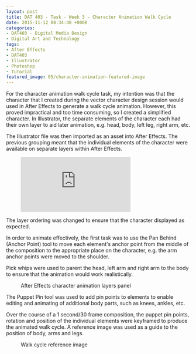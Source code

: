 ```yaml
---
layout: post
title: DAT 403 - Task - Week 3 - Character Animation Walk Cycle
date: 2015-11-12 08:34:48 +0000
categories:
- DAT403 - Digital Media Design
- Digital Art and Technology
tags:
- After Effects
- DAT403
- Illustrator
- Photoshop
- Tutorial
featured_image: 05/character-animation-featured-image
---
```

For the character animation walk cycle task, my intention was that the character that I created during the vector character design session would used in After Effects to generate a walk cycle animation. However, this proved impractical and too time consuming, so I created a simplified character. In Illustrator, the separate elements of the character each had their own layer to aid later animation, e.g. head, body, left leg, right arm, etc.

The Illustrator file was then imported as an asset into After Effects. The previous grouping meant that the individual elements of the character were available on separate layers within After Effects.

<figure>
<div class="embed-container">
<iframe src="https://www.youtube.com/embed/VUR-QMgxl1A" frameborder="0" allow="accelerometer; autoplay; clipboard-write; encrypted-media; gyroscope; picture-in-picture" allowfullscreen></iframe>
</div>
</figure>

The layer ordering was changed to ensure that the character displayed as expected.

In order to animate effectively, the first task was to use the Pan Behind (Anchor Point) tool to move each element's anchor point from the middle of the composition to the appropriate place on the character, e.g. the arm anchor points were moved to the shoulder.

Pick whips were used to parent the head, left arm and right arm to the body to ensure that the animation would work realistically.

<figure><a href="https://res.cloudinary.com/circleseven/image/upload/q_auto,f_auto/05/after-effects-character-animation-layers"><img src="https://res.cloudinary.com/circleseven/image/upload/c_limit,w_800,h_800,q_auto,f_auto/05/after-effects-character-animation-layers" srcset="https://res.cloudinary.com/circleseven/image/upload/c_limit,w_400,q_auto,f_auto/05/after-effects-character-animation-layers 400w, https://res.cloudinary.com/circleseven/image/upload/c_limit,w_800,q_auto,f_auto/05/after-effects-character-animation-layers 800w, https://res.cloudinary.com/circleseven/image/upload/c_limit,w_1200,q_auto,f_auto/05/after-effects-character-animation-layers 1200w" sizes="(max-width: 768px) 100vw, 800px" alt="" loading="lazy"></a><figcaption>After Effects character animation layers panel</figcaption></figure>

The Puppet Pin tool was used to add pin points to elements to enable editing and animating of additional body parts, such as knees, ankles, etc.

Over the course of a 1 second/30 frame composition, the puppet pin points, rotation and position of the individual elements were keyframed to produce the animated walk cycle. A reference image was used as a guide to the position of body, arms and legs.

<figure><a href="https://res.cloudinary.com/circleseven/image/upload/q_auto,f_auto/05/walk-cycle"><img src="https://res.cloudinary.com/circleseven/image/upload/c_limit,w_800,h_800,q_auto,f_auto/05/walk-cycle" srcset="https://res.cloudinary.com/circleseven/image/upload/c_limit,w_400,q_auto,f_auto/05/walk-cycle 400w, https://res.cloudinary.com/circleseven/image/upload/c_limit,w_800,q_auto,f_auto/05/walk-cycle 800w, https://res.cloudinary.com/circleseven/image/upload/c_limit,w_1200,q_auto,f_auto/05/walk-cycle 1200w" sizes="(max-width: 768px) 100vw, 800px" alt="" loading="lazy"></a><figcaption>Walk cycle reference image</figcaption></figure>
